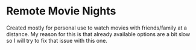 # Remote Movie Nights
Created mostly for personal use to watch movies with friends/family at a distance. 
My reason for this is that already available options are a bit slow so I will try to fix that issue with this one. 